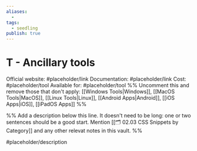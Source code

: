 ```yaml
---
aliases:
  -
tags:
  - seedling
publish: true
---
```


# T - Ancillary tools

Official website: #placeholder/link
Documentation: #placeholder/link
Cost: #placeholder/tool
Available for: #placeholder/tool %% Uncomment this and remove those that don't apply: [[Windows Tools|Windows]], [[MacOS Tools|MacOS]], [[Linux Tools|Linux]], [[Android Apps|Android]], [[iOS Apps|iOS]], [[iPadOS Apps]] %%

%% Add a description below this line. It doesn't need to be long: one or two sentences should be a good start. Mention [[🗂️ 02.03 CSS Snippets by Category]] and any other relevat notes in this vault. %%

#placeholder/description
